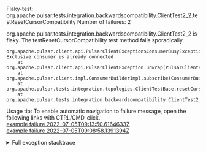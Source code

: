         
Flaky-test: org.apache.pulsar.tests.integration.backwardscompatibility.ClientTest2_2.testResetCursorCompatibility
Number of failures: 2

org.apache.pulsar.tests.integration.backwardscompatibility.ClientTest2_2 is flaky. The testResetCursorCompatibility test method fails sporadically.

```
org.apache.pulsar.client.api.PulsarClientException$ConsumerBusyException: Exclusive consumer is already connected
	at org.apache.pulsar.client.api.PulsarClientException.unwrap(PulsarClientException.java:946)
	at org.apache.pulsar.client.impl.ConsumerBuilderImpl.subscribe(ConsumerBuilderImpl.java:102)
	at org.apache.pulsar.tests.integration.topologies.ClientTestBase.resetCursorCompatibility(ClientTestBase.java:71)
	at org.apache.pulsar.tests.integration.backwardscompatibility.ClientTest2_2.testResetCursorCompatibility(ClientTest2_2.java:32)
```

Usage tip: To enable automatic navigation to failure message, open the following links with CTRL/CMD-click.  
[example failure 2022-07-05T09:13:50.6164633Z](https://github.com/apache/pulsar/runs/7192246329?check_suite_focus=true#step:12:17223)  
[example failure 2022-07-05T09:08:58.1391394Z](https://github.com/apache/pulsar/runs/7192246329?check_suite_focus=true#step:12:5791)  


<details>
<summary>Full exception stacktrace</summary>
<code><pre>
org.apache.pulsar.client.api.PulsarClientException$ConsumerBusyException: Exclusive consumer is already connected
	at org.apache.pulsar.client.api.PulsarClientException.unwrap(PulsarClientException.java:946)
	at org.apache.pulsar.client.impl.ConsumerBuilderImpl.subscribe(ConsumerBuilderImpl.java:102)
	at org.apache.pulsar.tests.integration.topologies.ClientTestBase.resetCursorCompatibility(ClientTestBase.java:71)
	at org.apache.pulsar.tests.integration.backwardscompatibility.ClientTest2_2.testResetCursorCompatibility(ClientTest2_2.java:32)
	at sun.reflect.NativeMethodAccessorImpl.invoke0(Native Method)
	at sun.reflect.NativeMethodAccessorImpl.invoke(NativeMethodAccessorImpl.java:62)
	at sun.reflect.DelegatingMethodAccessorImpl.invoke(DelegatingMethodAccessorImpl.java:43)
	at java.lang.reflect.Method.invoke(Method.java:498)
	at org.testng.internal.MethodInvocationHelper.invokeMethod(MethodInvocationHelper.java:132)
	at org.testng.internal.InvokeMethodRunnable.runOne(InvokeMethodRunnable.java:45)
	at org.testng.internal.InvokeMethodRunnable.call(InvokeMethodRunnable.java:73)
	at org.testng.internal.InvokeMethodRunnable.call(InvokeMethodRunnable.java:11)
	at java.util.concurrent.FutureTask.run(FutureTask.java:266)
	at java.util.concurrent.ThreadPoolExecutor.runWorker(ThreadPoolExecutor.java:1149)
	at java.util.concurrent.ThreadPoolExecutor$Worker.run(ThreadPoolExecutor.java:624)
	at java.lang.Thread.run(Thread.java:750)

</pre></code>
</details>

